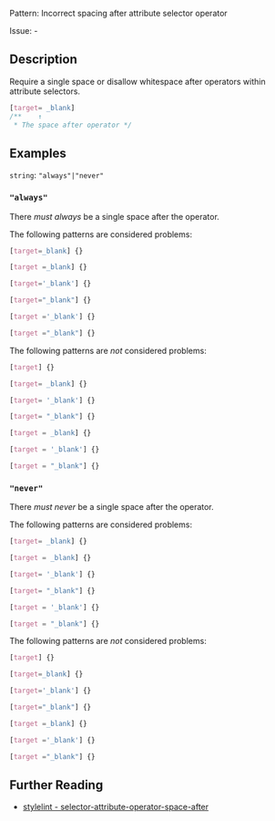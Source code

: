 Pattern: Incorrect spacing after attribute selector operator

Issue: -

## Description

Require a single space or disallow whitespace after operators within attribute selectors.

```css
[target= _blank]
/**    ↑
 * The space after operator */
```

## Examples

`string`: `"always"|"never"`

### `"always"`

There _must always_ be a single space after the operator.

The following patterns are considered problems:

```css
[target=_blank] {}
```

```css
[target =_blank] {}
```

```css
[target='_blank'] {}
```

```css
[target="_blank"] {}
```

```css
[target ='_blank'] {}
```

```css
[target ="_blank"] {}
```

The following patterns are _not_ considered problems:

```css
[target] {}
```

```css
[target= _blank] {}
```

```css
[target= '_blank'] {}
```

```css
[target= "_blank"] {}
```

```css
[target = _blank] {}
```

```css
[target = '_blank'] {}
```

```css
[target = "_blank"] {}
```

### `"never"`

There _must never_ be a single space after the operator.

The following patterns are considered problems:

```css
[target= _blank] {}
```

```css
[target = _blank] {}
```

```css
[target= '_blank'] {}
```

```css
[target= "_blank"] {}
```

```css
[target = '_blank'] {}
```

```css
[target = "_blank"] {}
```

The following patterns are _not_ considered problems:

```css
[target] {}
```

```css
[target=_blank] {}
```

```css
[target='_blank'] {}
```

```css
[target="_blank"] {}
```

```css
[target =_blank] {}
```

```css
[target ='_blank'] {}
```

```css
[target ="_blank"] {}
```

## Further Reading

* [stylelint - selector-attribute-operator-space-after](https://stylelint.io/user-guide/rules/selector-attribute-operator-space-after)